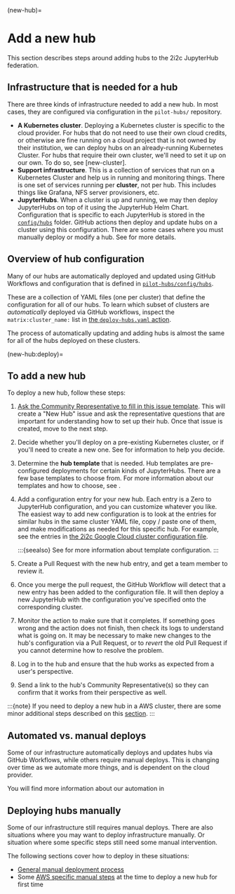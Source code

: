 (new-hub)=
# Add a new hub

This section describes steps around adding hubs to the 2i2c JupyterHub federation.

## Infrastructure that is needed for a hub

There are three kinds of infrastructure needed to add a new hub. In most cases, they are configured via configuration in the `pilot-hubs/` repository.

- **A Kubernetes cluster**.
  Deploying a Kubernetes cluster is specific to the cloud provider. For hubs that do not need to use their own cloud credits, or otherwise are fine running on a cloud project that is not owned by their institution, we can deploy hubs on an already-running Kubernetes Cluster.
  For hubs that require their own cluster, we'll need to set it up on our own.
  To do so, see [new-cluster].
- **Support infrastructure**.
  This is a collection of services that run on a Kubernetes Cluster and help us in running and monitoring things.
  There is one set of services running per **cluster**, not per hub.
  This includes things like Grafana, NFS server provisioners, etc.
- **JupyterHubs**.
  When a cluster is up and running, we may then deploy JupyterHubs on top of it using the JupyterHub Helm Chart.
  Configuration that is specific to each JupyterHub is stored in the [`config/hubs`](https://github.com/2i2c-org/pilot-hubs/tree/master/config/hubs) folder.
  GitHub actions then deploy and update hubs on a cluster using this configuration.
  There are some cases where you must manually deploy or modify a hub.
  See [](operate:manual-deploy) for more details.

## Overview of hub configuration

Many of our hubs are automatically deployed and updated using GitHub Workflows and configuration that is defined in [`pilot-hubs/config/hubs`](https://github.com/2i2c-org/pilot-hubs/tree/master/config/hubs).

These are a collection of YAML files (one per cluster) that define the configuration for all of our hubs.
To learn which subset of clusters are *automatically* deployed via GitHub workflows, inspect the `matrix:cluster_name:` list in [the `deploy-hubs.yaml` action](https://github.com/2i2c-org/pilot-hubs/blob/f2ffc8ef51427d5f824747917bfd51533daf3045/.github/workflows/deploy-hubs.yaml#L17-L31).

The process of automatically updating and adding hubs is almost the same for all of the hubs deployed on these clusters.

(new-hub:deploy)=
## To add a new hub

To deploy a new hub, follow these steps:

1. [Ask the Community Representative to fill in this issue template](https://github.com/2i2c-org/pilot-hubs/issues/new?assignees=&labels=type%3A+hub&template=2_new-hub.yml&title=New+Hub%3A+%3CHub+name%3E).
   This will create a "New Hub" issue and ask the representative questions that are important for understanding how to set up their hub.
   Once that issue is created, move to the next step.
2. Decide whether you'll deploy on a pre-existing Kubernetes cluster, or if you'll need to create a new one.
   See [](cluster:when-to-deploy) for information to help you decide.
3. Determine the **hub template** that is needed.
   Hub templates are pre-configured deployments for certain kinds of JupyterHubs.
   There are a few base templates to choose from.
   For more information about our templates and how to choose, see [](hub-templates).
4. Add a configuration entry for your new hub.
   Each entry is a Zero to JupyterHub configuration, and you can customize whatever you like.
   The easiest way to add new configuration is to look at the entries for similar hubs in the same cluster YAML file, copy / paste one of them, and make modifications as needed for this specific hub.
   For example, see the entries in [the 2i2c Google Cloud cluster configuration file](https://github.com/2i2c-org/pilot-hubs/blob/master/config/hubs/2i2c.cluster.yaml).
   
   :::{seealso}
   See [](/topic/config.md) for more information about template configuration.
   :::
5. Create a Pull Request with the new hub entry, and get a team member to review it.
6. Once you merge the pull request, the GitHub Workflow will detect that a new entry has been added to the configuration file.
   It will then deploy a new JupyterHub with the configuration you've specified onto the corresponding cluster.
7. Monitor the action to make sure that it completes.
   If something goes wrong and the action does not finish, then check its logs to understand what is going on.
   It may be necessary to make new changes to the hub's configuration via a Pull Request, or to *revert* the old Pull Request if you cannot determine how to resolve the problem.
8. Log in to the hub and ensure that the hub works as expected from a user's perspective.
9. Send a link to the hub's Community Representative(s) so they can confirm that it works from their perspective as well.

:::{note}
If you need to deploy a new hub in a AWS cluster, there are some minor additional steps described on this [section](new-hub:aws).
:::

## Automated vs. manual deploys

Some of our infrastructure automatically deploys and updates hubs via GitHub Workflows, while others require manual deploys.
This is changing over time as we automate more things, and is dependent on the cloud provider.

[](operate:ci-cd)

You will find more information about our automation in [](operate:ci-cd)

## Deploying hubs manually

Some of our infrastructure still requires manual deploys.
There are also situations where you may want to deploy infrastructure manually.
Or situation where some specific steps still need some manual intervention.

The following sections cover how to deploy in these situations:

* [General manual deployment process](operate:manual-deploy)
* Some [AWS specific manual steps](new-hub:aws) at the time to deploy a new hub for first time